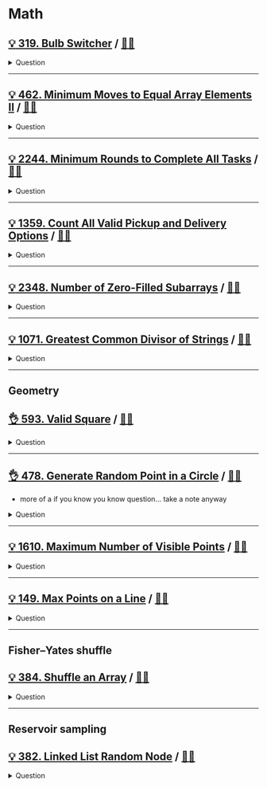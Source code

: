 # Math

## [:bulb: 319. Bulb Switcher](https://leetcode.com/problems/bulb-switcher) / [:man_technologist:](bulb_switcher.h)

<details><summary markdown="span">Question</summary>

```markdown
There are n bulbs that are initially off. You first turn on all the bulbs, then
you turn off every second bulb.

On the third round, you toggle every third bulb (turning on if it's off or
turning off if it's on). For the ith round, you toggle every i bulb. For the nth
round, you only toggle the last bulb.

Return the number of bulbs that are on after n rounds.

Input: n = 5
Output: 2
round 0: 0 0 0 0 0
round 1: 1 1 1 1 1
round 2: 1 0 1 0 1
round 3: 1 0 0 0 1
round 4: 1 0 0 1 1
round 5: 1 0 0 1 0
```

</details>

------------------------------------------------------------------------------

## [:bulb: 462. Minimum Moves to Equal Array Elements II](https://leetcode.com/problems/minimum-moves-to-equal-array-elements-ii/) / [:man_technologist:](minimum_moves_to_equal_array.h)

<details><summary markdown="span">Question</summary>

```markdown
Given an integer array nums of size n,
return the minimum number of moves required to make all array elements equal.

In one move, you can increment or decrement an element of the array by 1.
Example:
INPUT = [1,2,3]
OUTPUT = 2
```

</details>

------------------------------------------------------------------------------

## [:bulb: 2244. Minimum Rounds to Complete All Tasks](https://leetcode.com/problems/minimum-rounds-to-complete-all-tasks) / [:man_technologist:](minimum_rounds_to_complete_all_tasks.h)

<details><summary markdown="span">Question</summary>

```markdown
You are given a 0-indexed integer array tasks, where tasks[i]
represents the difficulty level of a task.

In each round, you can complete either 2 or 3 tasks of the same difficulty level.

Return the minimum rounds required to complete all the tasks, or -1 if it is not
possible to complete all the tasks.

Input: tasks = [2,3,3]
Output: -1
Explanation: There is only 1 task of difficulty level 2, but in each round, you
can only complete either 2 or 3 tasks of the same difficulty level.


Input: tasks = [2,2,3,3,2,4,4,4,4,4]
Output: 4
Explanation: To complete all the tasks, a possible plan is:
- In the first round, you complete 3 tasks of difficulty level 2.
- In the second round, you complete 2 tasks of difficulty level 3.
- In the third round, you complete 3 tasks of difficulty level 4.
- In the fourth round, you complete 2 tasks of difficulty level 4.
```

</details>

------------------------------------------------------------------------------

## [:bulb: 1359. Count All Valid Pickup and Delivery Options](https://leetcode.com/problems/count-all-valid-pickup-and-delivery-options/) / [:man_technologist:](count_all_valid_delivery_options.h)

<details><summary markdown="span">Question</summary>

```markdown
Given n orders, each order consist in pickup and delivery services.

Count all valid pickup/delivery possible sequences such that
- delivery(i) is always after of pickup(i).

Since the answer may be too large, return it modulo 10^9 + 7.

Input: n = 2
Output: 6

Explanation: All possible orders:
- (P1,P2,D1,D2), (P1,P2,D2,D1), (P1,D1,P2,D2),
  (P2,P1,D1,D2), (P2,P1,D2,D1), (P2,D2,P1,D1).
- This is an invalid order (P1,D2,P2,D1) because Pickup 2 is after of Delivery 2.
```

</details>

------------------------------------------------------------------------------

## [:bulb: 2348. Number of Zero-Filled Subarrays](https://leetcode.com/problems/number-of-zero-filled-subarrays/) / [:man_technologist:](number_of_zero_filled_subarrays.h)

<details><summary markdown="span">Question</summary>

```markdown
Given an integer array nums, return the number of subarrays filled with 0.

A subarray is a contiguous non-empty sequence of elements within an array.

Input: nums = [1,3,0,0,2,0,0,4]
Output: 6
Explanation:
There are 4 occurrences of [0] as a subarray.
There are 2 occurrences of [0,0] as a subarray.
There is no occurrence of a subarray with a size more than 2 filled with 0. Therefore, we return 6.
```

</details>

------------------------------------------------------------------------------

## [:bulb: 1071. Greatest Common Divisor of Strings](https://leetcode.com/problems/greatest-common-divisor-of-strings) / [:man_technologist:](greatest_common_divisor_of_strings.h)

<details><summary markdown="span">Question</summary>

```markdown
For two strings s and t, we say "t divides s" if and only if
s = t + ... + t (i.e., t is concatenated with itself one or more times).

Given two strings str1 and str2,
return the largest string x such that x divides both str1 and str2.

Input: str1 = "ABABAB", str2 = "ABAB"
Output: "AB"
```

</details>

------------------------------------------------------------------------------


## Geometry

## [:ok_hand: 593. Valid Square](https://leetcode.com/problems/valid-square/) / [:man_technologist:](valid_square.h)

<details><summary markdown="span">Question</summary>

```markdown
Given the coordinates of four points in 2D space p1, p2, p3 and p4,
return true if the four points construct a square.

The coordinate of a point pi is represented as [xi, yi].
The input is not given in any order.

A valid square has four equal sides with positive length and four equal angles
(90-degree angles).

Input: p1 = [0,0], p2 = [1,1], p3 = [1,0], p4 = [0,1]
Output: true

Input: p1 = [1,0], p2 = [-1,0], p3 = [0,1], p4 = [0,-1]
Output: true
```

</details>

------------------------------------------------------------------------------

## [:ok_hand: 478. Generate Random Point in a Circle](https://leetcode.com/problems/generate-random-point-in-a-circle) / [:man_technologist:](gen_random_pt_in_circle.h)

- more of a if you know you know question... take a note anyway

<details><summary markdown="span">Question</summary>

```markdown
Given the radius and the position of the center of a circle, implement the
function `randPoint` which generates a uniform random point inside the circle.

Implement the Solution class:

`Solution(double radius, double x_center, double y_center)`
- initializes the object with the radius of the circle radius and the position
  of the center (x_center, y_center).
`randPoint()`
- returns a random point inside the circle.

A point on the circumference of the circle is considered to be in the circle.
The answer is returned as an array [x, y].
```

</details>

------------------------------------------------------------------------------

## [:bulb: 1610. Maximum Number of Visible Points](https://leetcode.com/problems/minimum-moves-to-equal-array-elements-ii/) / [:man_technologist:](max_of_visible_pts.h)

<details><summary markdown="span">Question</summary>

```markdown
You are given an array points, an integer angle, and your location, where
- location = [posx, posy]
- points[i] = [xi, yi]

You can see some set of points if, for each point, the angle formed by
- the point, your position, and the immediate east direction from your position
is in your field of view.

Initially, you are facing directly east from your position
- e.g. 0 degree against +x axis initially
- your visible range is basically from [-degree/2, degree/2] initially.
- but you can rotate your self counter clockwise for d degree, when you do so,
  your visible range is [d - degree/2, d + degree /2]

There can be multiple points at one coordinate.
There may be points at your location, and in such case, you can always see these points regardless of your rotation.

Points do not obstruct/block your vision to other points.
- (For example, say you are at (0, 0), degree is 90, point (1, 1) won't block you
seeing point(2, 2))

Return the maximum number of points you can see.

Input: points = [[1,0],[2,1]], angle = 13, location = [1,1]
Output: 1
```

</details>

------------------------------------------------------------------------------

## [:bulb: 149. Max Points on a Line](https://leetcode.com/problems/max-points-on-a-line) / [:man_technologist:](max_pts_on_a_line.h)

<details><summary markdown="span">Question</summary>

```markdown
Given an array of points where points[i] = [xi, yi]
represents a point on the X-Y plane,
return the maximum number of points that lie on the same straight line.

Input: points = [[0,8],[1,1],[2,2],[3,3]]
Output: 3
```

</details>

------------------------------------------------------------------------------


## Fisher–Yates shuffle

## [:bulb: 384. Shuffle an Array](https://leetcode.com/problems/shuffle-an-array/) / [:man_technologist:](shuffle_an_array.h)

<details><summary markdown="span">Question</summary>

```markdown
Given an integer array nums, design an algorithm to randomly shuffle the array.

- All permutations of the array should be equally likely as a result of the shuffling.
```

</details>

------------------------------------------------------------------------------

## Reservoir sampling

## [:bulb: 382. Linked List Random Node](https://leetcode.com/problems/linked-list-random-node) / [:man_technologist:](linked_list_random_node.h)

<details><summary markdown="span">Question</summary>

```markdown
Given a singly linked list, return a random node's value from the linked list.

- Each node must have the same probability of being chosen.

Implement the `Solution` class:

`Solution(ListNode head)`:
- Initializes the object with the head of the singly-linked list head.
`int getRandom()`:
- Chooses a node randomly from the list and returns its value.
- All the nodes of the list should be equally likely to be chosen.
```

</details>